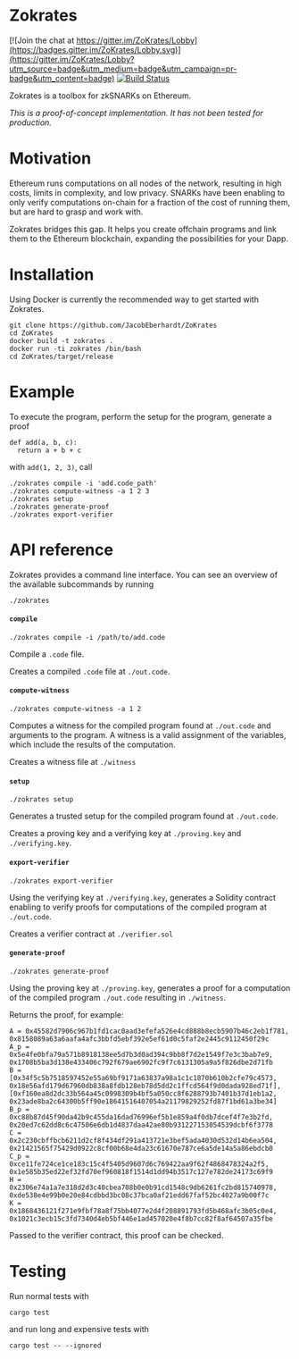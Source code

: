 # Zokrates

[![Join the chat at https://gitter.im/ZoKrates/Lobby](https://badges.gitter.im/ZoKrates/Lobby.svg)](https://gitter.im/ZoKrates/Lobby?utm_source=badge&utm_medium=badge&utm_campaign=pr-badge&utm_content=badge)
[![Build Status](https://jenkins.kyroy.com/job/github.com-kyroy/job/ZoKrates/job/master/badge/icon)](https://jenkins.kyroy.com/job/github.com-kyroy/job/ZoKrates/job/master/)

Zokrates is a toolbox for zkSNARKs on Ethereum.

_This is a proof-of-concept implementation. It has not been tested for production._

# Motivation

Ethereum runs computations on all nodes of the network, resulting in high costs, limits in complexity, and low privacy.
SNARKs have been enabling to only verify computations on-chain for a fraction of the cost of running them, but are hard to grasp and work with.

Zokrates bridges this gap. It helps you create offchain programs and link them to the Ethereum blockchain, expanding the possibilities for your Dapp.

# Installation

Using Docker is currently the recommended way to get started with Zokrates.

```
git clone https://github.com/JacobEberhardt/ZoKrates
cd ZoKrates
docker build -t zokrates .
docker run -ti zokrates /bin/bash
cd ZoKrates/target/release
```
# Example

To execute the program, perform the setup for the program, generate a proof
```
def add(a, b, c):
  return a + b + c
```
with `add(1, 2, 3)`, call
```
./zokrates compile -i 'add.code_path'
./zokrates compute-witness -a 1 2 3
./zokrates setup
./zokrates generate-proof
./zokrates export-verifier
```

# API reference

Zokrates provides a command line interface.
You can see an overview of the available subcommands by running

```
./zokrates
```

#### `compile`
```
./zokrates compile -i /path/to/add.code
```

Compile a `.code` file.

Creates a compiled `.code` file at `./out.code`.

#### `compute-witness`
```
./zokrates compute-witness -a 1 2
```

Computes a witness for the compiled program found at `./out.code` and arguments to the program.
A witness is a valid assignment of the variables, which include the results of the computation.

Creates a witness file at `./witness`

#### `setup`
```
./zokrates setup
```

Generates a trusted setup for the compiled program found at `./out.code`.

Creates a proving key and a verifying key at `./proving.key` and `./verifying.key`.

#### `export-verifier`
```
./zokrates export-verifier
```

Using the verifying key at `./verifying.key`, generates a Solidity contract enabling to verify proofs for computations of the compiled program at `./out.code`.

Creates a verifier contract at `./verifier.sol`

#### `generate-proof`
```
./zokrates generate-proof
```

Using the proving key at `./proving.key`, generates a proof for a computation of the compiled program `./out.code` resulting in `./witness`.

Returns the proof, for example:
```
A = 0x45582d7906c967b1fd1cac0aad3efefa526e4cd888b8ecb5907b46c2eb1f781, 0x8158089a63a6aafa4afc3bbfd5ebf392e5ef61d0c5faf2e2445c9112450f29c
A_p = 0x5e4fe0bfa79a571b8918138ee5d7b3d0ad394c9bb8f7d2e1549f7e3c3bab7e9, 0x1708b5ba3d138e433406c792f679ae6902fc9f7c6131305a9a5f826dbe2d71fb
B = [0x34f5c5b7518597452e55a69bf9171a63837a98a1c1c1870b610b2cfe79c4573, 0x18e56afd179d67960db838a8fdb128eb78d5dd2c1ffcd564f9d0dada928ed71f], [0xf160ea8d2dc33b564a45c0998309b4bf5a050cc8f6288793b7401b37d1eb1a2, 0x23ade8ba2c64300b5ff90e18641516407054a21179829252fd87f1bd61a3be34]
B_p = 0xc88b87d45f90da42b9c455da16dad76996ef5b1e859a4f0db7dcef4f7e3b2fd, 0x20ed7c62dd8c6c47506e6db1d4837daa42ae80b931227153054539dcbf6f3778
C = 0x2c230cbffbcb6211d2cf8f434df291a413721e3bef5ada4030d532d14b6ea504, 0x21421565f75429d0922c8cf00b68e4da23c61670e787ce6a5de14a5a86ebdcb0
C_p = 0xce11fe724ce1ce183c15c4f5405d9607d6c769422aa9f62f4868478324a2f5, 0x1e585b35ed22ef32fd70ef960818f1514d1dd94b3517c127e782de24173c69f9
H = 0x2306e74a1a7e318d2d3c40cbea708b0e0b91cd1548c9db6261fc2bd815740978, 0xde538e4e99b0e20e84cdbbd3bc08c37bca0af21edd67faf52bc4027a9b00f7c
K = 0x1868436121f271e9fbf78a8f75bb4077e2d4f208891793fd5b468afc3b05c0e4, 0x1021c3ecb15c3fd7340d4eb5bf446e1ad457020e4f8b7cc82f8af64507a35fbe
```

Passed to the verifier contract, this proof can be checked.

# Testing

Run normal tests with
```
cargo test
```
and run long and expensive tests with
```
cargo test -- --ignored
```
